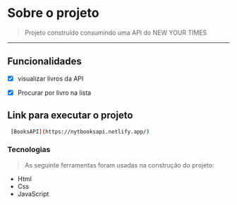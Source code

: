 # Sobre o projeto

> Projeto construído consumindo uma API do NEW YOUR TIMES


---


## Funcionalidades


- [x] visualizar livros da API


- [x] Procurar por livro na lista


## Link para executar o projeto


```bash
 [BooksAPI](https://nytbooksapi.netlify.app/)

```


### Tecnologias

> As seguinte ferramentas foram usadas na construção do projeto:



- Html
- Css
- JavaScript